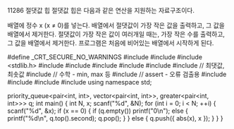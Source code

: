 11286 절댓값 힙
절댓값 힙은 다음과 같은 연산을 지원하는 자료구조이다.

배열에 정수 x (x ≠ 0)를 넣는다.
배열에서 절댓값이 가장 작은 값을 출력하고, 그 값을 배열에서 제거한다. 절댓값이 가장 작은 값이 여러개일 때는, 가장 작은 수를 출력하고, 그 값을 배열에서 제거한다.
프로그램은 처음에 비어있는 배열에서 시작하게 된다.



#define _CRT_SECURE_NO_WARNINGS
#include <numeric>
#include <cstdio>
#include <stdlib.h>
#include <iostream>
#include <cstring>
#include <string>
#include <algorithm>
#include <vector>
#include <climits>   // 최댓값, 최솟값
#include <cmath>   // 수학 - min, max 등
#include <cassert>   // assert - 오류 검출용
#include <queue>
#include <stack>
#include <deque>
#include <map>
using namespace std;
	
priority_queue<pair<int, int>, vector<pair<int, int>>, greater<pair<int, int>>> q;
int main() {
	int N, x;
	scanf("%d", &N);
	for (int i = 0; i < N; ++i) {
		scanf("%d", &x);
		if (x == 0) {
			if (q.empty())
				printf("0\n");
			else {
				printf("%d\n", q.top().second);
				q.pop();
			}
		}
		else {
			q.push({ abs(x), x });
		}
	}
}
